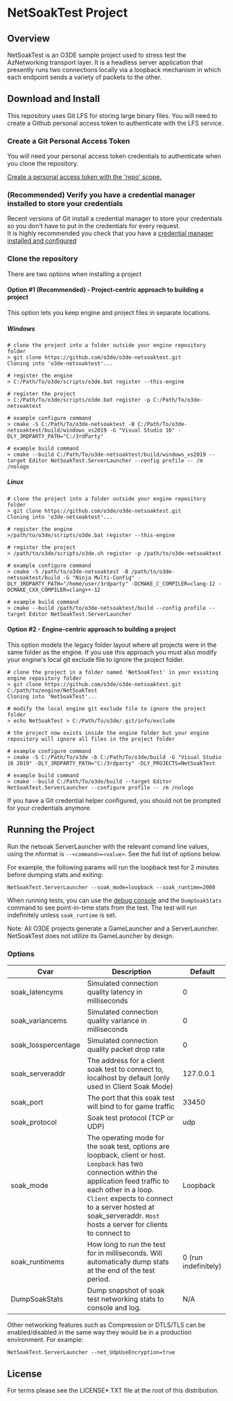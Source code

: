 # NetSoakTest Project 

## Overview
NetSoakTest is an O3DE sample project used to stress test the AzNetworking transport layer. It is a headless server application that presently runs two connections locally via a loopback mechanism in which each endpoint sends a variety of packets to the other.

## Download and Install

This repository uses Git LFS for storing large binary files.  You will need to create a Github personal access token to authenticate with the LFS service.


### Create a Git Personal Access Token

You will need your personal access token credentials to authenticate when you clone the repository.

[Create a personal access token with the 'repo' scope.](https://docs.github.com/en/github/authenticating-to-github/creating-a-personal-access-token)


### (Recommended) Verify you have a credential manager installed to store your credentials 

Recent versions of Git install a credential manager to store your credentials so you don't have to put in the credentials for every request.  
It is highly recommended you check that you have a [credential manager installed and configured](https://github.com/microsoft/Git-Credential-Manager-Core)



### Clone the repository 

There are two options when installing a project

#### Option #1 (Recommended) - Project-centric approach to building a project 

This option lets you keep engine and project files in separate locations.

##### Windows
```shell
# clone the project into a folder outside your engine repository folder
> git clone https://github.com/o3de/o3de-netsoaktest.git
Cloning into 'o3de-netsoaktest'...

# register the engine
> C:/Path/To/o3de/scripts/o3de.bat register --this-engine 

# register the project 
> C:/Path/To/o3de/scripts/o3de.bat register -p C:/Path/To/o3de-netsoaktest

# example configure command
> cmake -S C:/Path/To/o3de-netsoaktest -B C:/Path/To/o3de-netsoaktest/build/windows_vs2019 -G "Visual Studio 16" -DLY_3RDPARTY_PATH="C:/3rdParty"

# example build command
> cmake --build C:/Path/To/o3de-netsoaktest/build/windows_vs2019 --target Editor NetSoakTest.ServerLauncher --config profile -- /m /nologo 
```

##### Linux
```shell
# clone the project into a folder outside your engine repository folder
> git clone https://github.com/o3de/o3de-netsoaktest.git
Cloning into 'o3de-netsoaktest'...

# register the engine
>/path/to/o3de/scripts/o3de.bat register --this-engine 

# register the project 
> /path/to/o3de/scripts/o3de.sh register -p /path/to/o3de-netsoaktest

# example configure command
> cmake -S /path/to/o3de-netsoaktest -B /path/to/o3de-netsoaktest/build -G "Ninja Multi-Config" -DLY_3RDPARTY_PATH="/home/user/3rdparty" -DCMAKE_C_COMPILER=clang-12 -DCMAKE_CXX_COMPILER=clang++-12 

# example build command
> cmake --build /path/to/o3de-netsoaktest/build --config profile --target Editor NetSoakTest.ServerLauncher
```


#### Option #2 - Engine-centric approach to building a project 

This option models the legacy folder layout where all projects were in the same folder as the engine.
If you use this approach you must also modify your engine's local git exclude file to ignore the project folder.

```shell
# clone the project in a folder named 'NetSoakTest' in your existing engine repository folder
> git clone https://github.com/o3de/o3de-netsoaktest.git C:/path/to/engine/NetSoakTest
Cloning into 'NetSoakTest'...

# modify the local engine git exclude file to ignore the project folder
> echo NetSoakTest > C:/Path/To/o3de/.git/info/exclude

# the project now exists inside the engine folder but your engine repository will ignore all files in the project folder

# example configure command
> cmake -S C:/Path/To/o3de -b C:/Path/To/o3de/build -G "Visual Studio 16 2019" -DLY_3RDPARTY_PATH="C:/3rdparty" -DLY_PROJECTS=NetSoakTest 

# example build command
> cmake --build C:/Path/To/o3de/build --target Editor NetSoakTest.ServerLauncher --configure profile -- /m /nologo 

```

If you have a Git credential helper configured, you should not be prompted for your credentials anymore.

## Running the Project

Run the netsoak ServerLauncher with the relevant comand line values, using the nformat is ```--<command>=<value>```. See the full list of options below.

For example, the following params will run the loopback test for 2 minutes before dumping stats and exiting:
``` 
NetSoakTest.ServerLauncher --soak_mode=loopback --soak_runtime=2000
```

When running tests, you can use the [debug console](https://www.o3de.org/docs/user-guide/appendix/cvars/debugging/#using-console-debug-views) and the `DumpSoakStats` command to see point-in-time stats from the test. The test will run indefinitely unless `soak_runtime` is set.

Note: All O3DE projects generate a GameLauncher and a ServerLauncher. NetSoakTest does not utilize its GameLauncher by design.

### Options


| Cvar | Description | Default |
|-------|------------|---------|
| soak_latencyms | Simulated connection quality latency in milliseconds | 0 | 
| soak_variancems | Simulated connection quality variance in milliseconds | 0 | 
| soak_losspercentage | Simulated connection quality packet drop rate | 0 |
| soak_serveraddr | The address for a client soak test to connect to, localhost by default (only used in Client Soak Mode) | 127.0.0.1 |
| soak_port | The port that this soak test will bind to for game traffic | 33450 |
| soak_protocol | Soak test protocol (TCP or UDP) | udp | 
| soak_mode | The operating mode for the soak test, options are loopback, client or host. `Loopback` has two connection within the application feed traffic to each other in a loop. `Client` expects to connect to a server hosted at soak_serveraddr. `Host` hosts a server for clients to connect to | Loopback | 
| soak_runtimems | How long to run the test for in milliseconds. Will automatically dump stats at the end of the test period. | 0 (run indefinitely) |
| DumpSoakStats | Dump snapshot of soak test networking stats to console and log. | N/A |

Other networking features such as Compression or DTLS/TLS can be enabled/disabled in the same way they would be in a production environment. For example:

```
NetSoakTest.ServerLauncher --net_UdpUseEncryption=true
```

## License

For terms please see the LICENSE*.TXT file at the root of this distribution.

